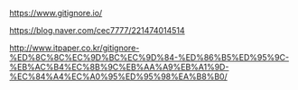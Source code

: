 <https://www.gitignore.io/>

<https://blog.naver.com/cec7777/221474014514>

<http://www.itpaper.co.kr/gitignore-%ED%8C%8C%EC%9D%BC%EC%9D%84-%ED%86%B5%ED%95%9C-%EB%AC%B4%EC%8B%9C%EB%AA%A9%EB%A1%9D-%EC%84%A4%EC%A0%95%ED%95%98%EA%B8%B0/>
